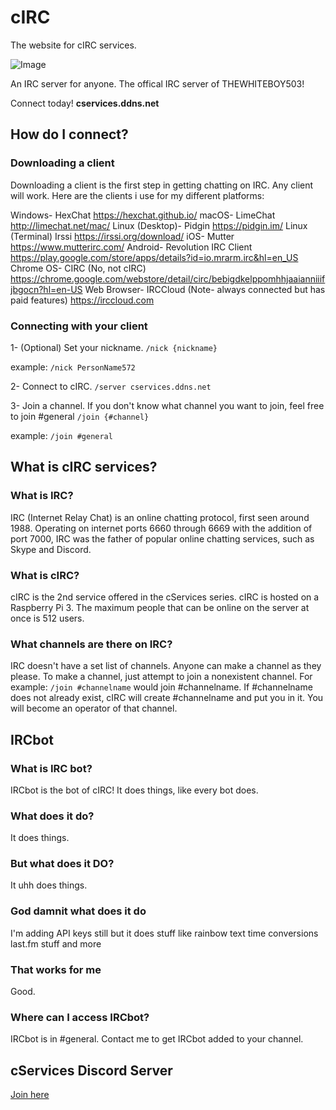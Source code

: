 # cIRC
The website for cIRC services.

 ![Image](https://death.is-for.me/i/rl9j.png)

 An IRC server for anyone.
 The offical IRC server of THEWHITEBOY503!

 Connect today! **cservices.ddns.net**

## How do I connect?

### Downloading a client

Downloading a client is the first step in getting chatting on IRC. Any client will work. Here are the clients i use for my different platforms:

Windows- HexChat https://hexchat.github.io/
macOS- LimeChat http://limechat.net/mac/
Linux (Desktop)- Pidgin https://pidgin.im/
Linux (Terminal) Irssi https://irssi.org/download/
iOS- Mutter https://www.mutterirc.com/
Android- Revolution IRC Client https://play.google.com/store/apps/details?id=io.mrarm.irc&hl=en_US
Chrome OS- CIRC (No, not cIRC) https://chrome.google.com/webstore/detail/circ/bebigdkelppomhhjaaianniiifjbgocn?hl=en-US
Web Browser- IRCCloud (Note- always connected but has paid features) https://irccloud.com

### Connecting with your client


1- (Optional) Set your nickname.
`
/nick {nickname}
`

example:
`
/nick PersonName572
`

2- Connect to cIRC.
`
/server cservices.ddns.net
`

3- Join a channel.
If you don't know what channel you want to join, feel free to join #general
`
/join {#channel}
`

example:
`
/join #general
`


## What is cIRC services?

### What is IRC?

IRC (Internet Relay Chat) is an online chatting protocol, first seen around 1988. Operating on internet ports 6660 through 6669 with the addition of port 7000, IRC was the father of popular online chatting services, such as Skype and Discord.

### What is cIRC?
cIRC is the 2nd service offered in the cServices series. cIRC is hosted on a Raspberry Pi 3. The maximum people that can be online on the server at once is 512 users.

### What channels are there on IRC?
IRC doesn't have a set list of channels. Anyone can make a channel as they please. To make a channel, just attempt to join a nonexistent channel. For example: `/join #channelname` would join #channelname. If #channelname does not already exist, cIRC will create #channelname and put you in it. You will become an operator of that channel.

## IRCbot

### What is IRC bot?
IRCbot is the bot of cIRC! It does things, like every bot does.

### What does it do?
It does things.

### But what does it DO?
It uhh does things.

### God damnit what does it do 
I'm adding API keys still but it does stuff like rainbow text time conversions last.fm stuff and more

### That works for me
Good.

### Where can I access IRCbot?
IRCbot is in #general. Contact me to get IRCbot added to your channel.

## cServices Discord Server
[Join here](https://discord.gg/5BP5UnT)
